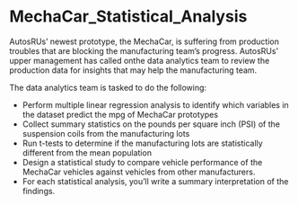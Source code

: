 # MechaCar_Statistical_Analysis

AutosRUs’ newest prototype, the MechaCar, is suffering from production troubles that are blocking the manufacturing team’s progress. 
AutosRUs’ upper management has called onthe data analytics team to review the production data for insights that may help the manufacturing team.

The data analytics team is tasked to do the following:

- Perform multiple linear regression analysis to identify which variables in the dataset predict the mpg of MechaCar prototypes
- Collect summary statistics on the pounds per square inch (PSI) of the suspension coils from the manufacturing lots
- Run t-tests to determine if the manufacturing lots are statistically different from the mean population
- Design a statistical study to compare vehicle performance of the MechaCar vehicles against vehicles from other manufacturers. 
- For each statistical analysis, you’ll write a summary interpretation of the findings.
